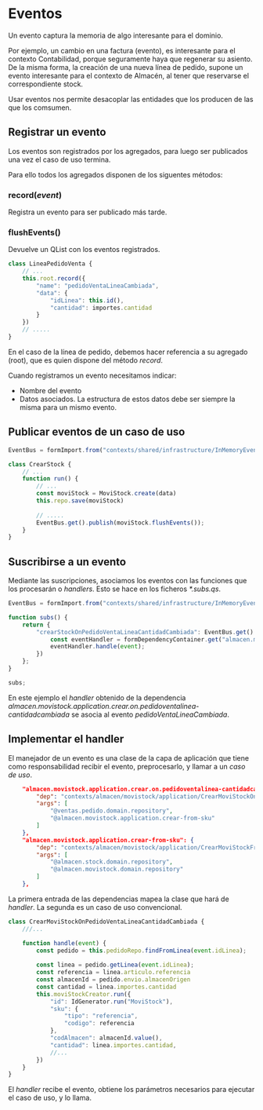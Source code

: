 # Eventos

Un evento captura la memoria de algo interesante para el dominio.

Por ejemplo, un cambio en una factura (evento), es interesante para el contexto Contabilidad, porque seguramente haya que regenerar su asiento. De la misma forma, la creación de una nueva línea de pedido, supone un evento interesante para el contexto de Almacén, al tener que reservarse el correspondiente stock.

Usar eventos nos permite desacoplar las entidades que los producen de las que los comsumen.

## Registrar un evento
Los eventos son registrados por los agregados, para luego ser publicados una vez el caso de uso termina.

Para ello todos los agregados disponen de los siguentes métodos:
### record(_event_)
Registra un evento para ser publicado más tarde.
### flushEvents()
Devuelve un QList con los eventos registrados.

```js
class LineaPedidoVenta {
    // ...
    this.root.record({
        "name": "pedidoVentaLineaCambiada",
        "data": {
            "idLinea": this.id(),
            "cantidad": importes.cantidad
        }
    })
    // .....
}
```
En el caso de la línea de pedido, debemos hacer referencia a su agregado (root), que es quien dispone del método _record_.

Cuando registramos un evento necesitamos indicar:
* Nombre del evento
* Datos asociados. La estructura de estos datos debe ser siempre la misma para un mismo evento.

## Publicar eventos de un caso de uso
```js
EventBus = formImport.from("contexts/shared/infrastructure/InMemoryEventBus.qs");

class CrearStock {
    // ...
    function run() {
        // ...
        const moviStock = MoviStock.create(data)
        this.repo.save(moviStock)
        
        // .....
        EventBus.get().publish(moviStock.flushEvents());
    }
}
```

## Suscribirse a un evento
Mediante las suscripciones, asociamos los eventos con las funciones que los procesarán o _handlers_. Esto se hace en los ficheros _*.subs.qs_.
```js
EventBus = formImport.from("contexts/shared/infrastructure/InMemoryEventBus.qs");

function subs() {
    return {
        "crearStockOnPedidoVentaLineaCantidadCambiada": EventBus.get().register("pedidoVentaLineaCambiada", function (event) {
            const eventHandler = formDependencyContainer.get("almacen.movistock.application.crear.on.pedidoventalinea-cantidadcambiada");
            eventHandler.handle(event);
        })
    };
}

subs;
```
En este ejemplo el _handler_ obtenido de la dependencia _almacen.movistock.application.crear.on.pedidoventalinea-cantidadcambiada_ se asocia al evento _pedidoVentaLineaCambiada_.

## Implementar el handler
El manejador de un evento es una clase de la capa de aplicación que tiene como responsabilidad recibir el evento, preprocesarlo, y llamar a un _caso de uso_.
```json
    "almacen.movistock.application.crear.on.pedidoventalinea-cantidadcambiada": {
        "dep": "contexts/almacen/movistock/application/CrearMoviStockOnPedidoVentaLineaCantidadCambiada.qs",
        "args": [
            "@ventas.pedido.domain.repository",
            "@almacen.movistock.application.crear-from-sku"
        ]
    },
    "almacen.movistock.application.crear-from-sku": {
        "dep": "contexts/almacen/movistock/application/CrearMoviStockFromSku.qs",
        "args": [
            "@almacen.stock.domain.repository",
            "@almacen.movistock.domain.repository"
        ]
    },
```
La primera entrada de las dependencias mapea la clase que hará de _handler_. La segunda es un caso de uso convencional.

```js
class CrearMoviStockOnPedidoVentaLineaCantidadCambiada {
    ///...

    function handle(event) {
        const pedido = this.pedidoRepo.findFromLinea(event.idLinea);
        
        const linea = pedido.getLinea(event.idLinea);
        const referencia = linea.articulo.referencia
        const almacenId = pedido.envio.almacenOrigen
        const cantidad = linea.importes.cantidad
        this.moviStockCreator.run({
            "id": IdGenerator.run("MoviStock"),
            "sku": {
                "tipo": "referencia",
                "codigo": referencia
            },
            "codAlmacen": almacenId.value(),
            "cantidad": linea.importes.cantidad,
            //...
        })
    }
}
```
El _handler_ recibe el evento, obtiene los parámetros necesarios para ejecutar el caso de uso, y lo llama.
